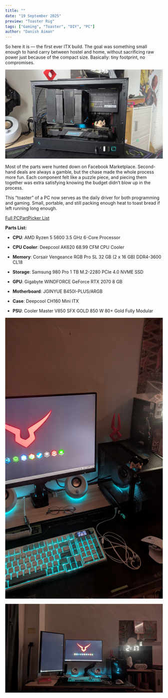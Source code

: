```yaml
---
title: ""
date: "19 September 2025"
preview: "Toaster Rig"
tags: ["Gaming", "Toaster", "DIY", "PC"]
author: "Danish Aiman"
---
```


So here it is — the first ever ITX build. The goal was something small enough to hand carry between hostel and home, without sacrificing raw power just because of the compact size. Basically: tiny footprint, no compromises.

![Toaster Rig](public/toaster-rig/toaster-rig1.jpg)

Most of the parts were hunted down on Facebook Marketplace. Second-hand deals are always a gamble, but the chase made the whole process more fun. Each component felt like a puzzle piece, and piecing them together was extra satisfying knowing the budget didn’t blow up in the process.

This “toaster” of a PC now serves as the daily driver for both programming and gaming. Small, portable, and still packing enough heat to toast bread if left running long enough.

[Full PCPartPicker List](https://pcpartpicker.com/b/Y7Rv6h)

**Parts List:**

- **CPU**: AMD Ryzen 5 5600 3.5 GHz 6-Core Processor

- **CPU Cooler**: Deepcool AK620 68.99 CFM CPU Cooler

- **Memory**: Corsair Vengeance RGB Pro SL 32 GB (2 x 16 GB) DDR4-3600 CL18

- **Storage**: Samsung 980 Pro 1 TB M.2-2280 PCIe 4.0 NVME SSD

- **GPU**: Gigabyte WINDFORCE GeForce RTX 2070 8 GB

- **Motherboard**: JGINYUE B450I-PLUS/ARGB

- **Case**: Deepcool CH160 Mini ITX

- **PSU**: Cooler Master V850 SFX GOLD 850 W 80+ Gold Fully Modular

![Toaster Rig](public/toaster-rig/toaster-rig2.jpg)

![Toaster Rig](public/toaster-rig/toaster-rig3.jpg)



